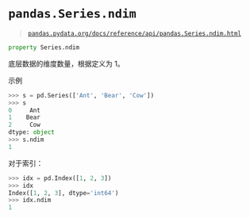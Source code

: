 # `pandas.Series.ndim`

> [`pandas.pydata.org/docs/reference/api/pandas.Series.ndim.html`](https://pandas.pydata.org/docs/reference/api/pandas.Series.ndim.html)

```py
property Series.ndim
```

底层数据的维度数量，根据定义为 1。

示例

```py
>>> s = pd.Series(['Ant', 'Bear', 'Cow'])
>>> s
0     Ant
1    Bear
2     Cow
dtype: object
>>> s.ndim
1 
```

对于索引：

```py
>>> idx = pd.Index([1, 2, 3])
>>> idx
Index([1, 2, 3], dtype='int64')
>>> idx.ndim
1 
```
